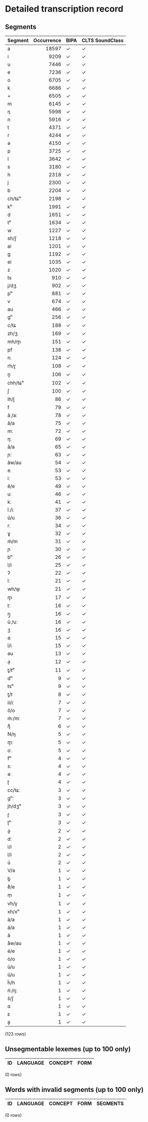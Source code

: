
# Detailed transcription record

## Segments

| Segment | Occurrence | BIPA | CLTS SoundClass |
|:----------|-------------:|:-------|:------------------|
| a | 18597 | ✓ | ✓ |
| i | 9209 | ✓ | ✓ |
| u | 7446 | ✓ | ✓ |
| e | 7236 | ✓ | ✓ |
| o | 6705 | ✓ | ✓ |
| k | 6686 | ✓ | ✓ |
| + | 6505 | ✓ | ✓ |
| m | 6145 | ✓ | ✓ |
| ŋ | 5998 | ✓ | ✓ |
| n | 5916 | ✓ | ✓ |
| t | 4371 | ✓ | ✓ |
| r | 4244 | ✓ | ✓ |
| ə | 4150 | ✓ | ✓ |
| p | 3725 | ✓ | ✓ |
| l | 3642 | ✓ | ✓ |
| s | 3180 | ✓ | ✓ |
| h | 2318 | ✓ | ✓ |
| j | 2300 | ✓ | ✓ |
| b | 2204 | ✓ | ✓ |
| ch/tɕʰ | 2198 | ✓ | ✓ |
| kʰ | 1991 | ✓ | ✓ |
| d | 1651 | ✓ | ✓ |
| tʰ | 1634 | ✓ | ✓ |
| w | 1227 | ✓ | ✓ |
| sh/ʃ | 1218 | ✓ | ✓ |
| ai | 1201 | ✓ | ✓ |
| g | 1192 | ✓ | ✓ |
| ei | 1035 | ✓ | ✓ |
| z | 1020 | ✓ | ✓ |
| ts | 910 | ✓ | ✓ |
| j/dʒ | 902 | ✓ | ✓ |
| pʰ | 881 | ✓ | ✓ |
| v | 674 | ✓ | ✓ |
| au | 466 | ✓ | ✓ |
| gʰ | 256 | ✓ | ✓ |
| c/tɕ | 188 | ✓ | ✓ |
| zh/ʒ | 169 | ✓ | ✓ |
| mh/m̥ | 151 | ✓ | ✓ |
| pf | 138 | ✓ | ✓ |
| nː | 124 | ✓ | ✓ |
| rh/r̥ | 108 | ✓ | ✓ |
| n̥ | 106 | ✓ | ✓ |
| chh/tɕʰ | 102 | ✓ | ✓ |
| ʃ | 100 | ✓ | ✓ |
| lh/l̥ | 86 | ✓ | ✓ |
| f | 79 | ✓ | ✓ |
| āː/aː | 78 | ✓ | ✓ |
| â/a | 75 | ✓ | ✓ |
| mː | 72 | ✓ | ✓ |
| ŋː | 69 | ✓ | ✓ |
| ā/a | 65 | ✓ | ✓ |
| ɲː | 63 | ✓ | ✓ |
| âw/au | 54 | ✓ | ✓ |
| eː | 53 | ✓ | ✓ |
| iː | 53 | ✓ | ✓ |
| ê/e | 49 | ✓ | ✓ |
| uː | 46 | ✓ | ✓ |
| kː | 41 | ✓ | ✓ |
| īː/iː | 37 | ✓ | ✓ |
| ū/u | 36 | ✓ | ✓ |
| rː | 34 | ✓ | ✓ |
| ɣ | 32 | ✓ | ✓ |
| ṁ/m | 31 | ✓ | ✓ |
| ɲ | 30 | ✓ | ✓ |
| bʰ | 26 | ✓ | ✓ |
| î/i | 25 | ✓ | ✓ |
| ʔ | 22 | ✓ | ✓ |
| lː | 21 | ✓ | ✓ |
| wh/w̥ | 21 | ✓ | ✓ |
| m̥ | 17 | ✓ | ✓ |
| tː | 16 | ✓ | ✓ |
| ŋ̥ | 16 | ✓ | ✓ |
| ūː/uː | 16 | ✓ | ✓ |
| ʒ | 16 | ✓ | ✓ |
| aː | 15 | ✓ | ✓ |
| ī/i | 15 | ✓ | ✓ |
| əu | 13 | ✓ | ✓ |
| a̠ | 12 | ✓ | ✓ |
| t̥/tʰ | 11 | ✓ | ✓ |
| dʰ | 9 | ✓ | ✓ |
| tsʰ | 9 | ✓ | ✓ |
| t̥/t | 8 | ✓ | ✓ |
| ii/iː | 7 | ✓ | ✓ |
| ô/o | 7 | ✓ | ✓ |
| ṁ:/mː | 7 | ✓ | ✓ |
| ŋ̊ | 6 | ✓ | ✓ |
| N/ŋ | 5 | ✓ | ✓ |
| m̥ː | 5 | ✓ | ✓ |
| oː | 5 | ✓ | ✓ |
| fʰ | 4 | ✓ | ✓ |
| sː | 4 | ✓ | ✓ |
| əː | 4 | ✓ | ✓ |
| ʈ | 4 | ✓ | ✓ |
| cc/tɕː | 3 | ✓ | ✓ |
| gʰː | 3 | ✓ | ✓ |
| jh/dʒʰ | 3 | ✓ | ✓ |
| r̥ | 3 | ✓ | ✓ |
| ʈʰ | 3 | ✓ | ✓ |
| a̰ | 2 | ✓ | ✓ |
| dː | 2 | ✓ | ✓ |
| ì/i | 2 | ✓ | ✓ |
| ï/i | 2 | ✓ | ✓ |
| ũ | 2 | ✓ | ✓ |
| V/ə | 1 | ✓ | ✓ |
| b̥ | 1 | ✓ | ✓ |
| e̊/e | 1 | ✓ | ✓ |
| m̩ | 1 | ✓ | ✓ |
| vh/v̥ | 1 | ✓ | ✓ |
| xh/xʰ | 1 | ✓ | ✓ |
| à/a | 1 | ✓ | ✓ |
| á/a | 1 | ✓ | ✓ |
| ã | 1 | ✓ | ✓ |
| åw/au | 1 | ✓ | ✓ |
| é/e | 1 | ✓ | ✓ |
| ó/o | 1 | ✓ | ✓ |
| ù/u | 1 | ✓ | ✓ |
| û/u | 1 | ✓ | ✓ |
| ĥ/h | 1 | ✓ | ✓ |
| ń:/ŋː | 1 | ✓ | ✓ |
| ś/ʃ | 1 | ✓ | ✓ |
| ɑ | 1 | ✓ | ✓ |
| ɛ | 1 | ✓ | ✓ |
| ḁ | 1 | ✓ | ✓ |

(123 rows)



## Unsegmentable lexemes (up to 100 only)

| ID | LANGUAGE | CONCEPT | FORM |
|------|------------|-----------|--------|

(0 rows)



## Words with invalid segments (up to 100 only)

| ID | LANGUAGE | CONCEPT | FORM | SEGMENTS |
|------|------------|-----------|--------|------------|

(0 rows)


